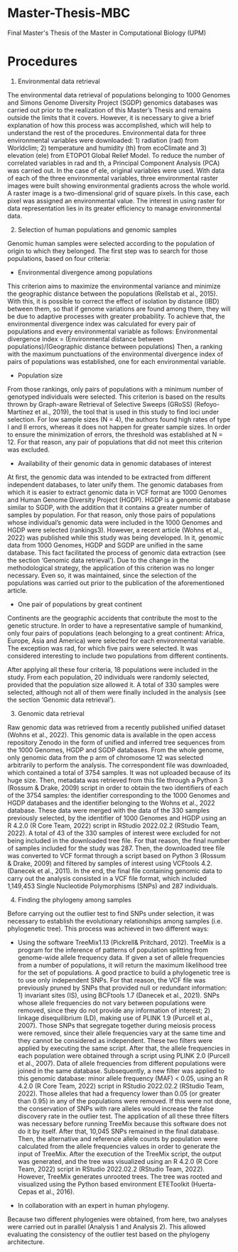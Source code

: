 # Master-Thesis-MBC
Final Master's Thesis of the Master in Computational Biology (UPM)

# Procedures 
1. Environmental data retrieval 

The environmental data retrieval of populations belonging to 1000 Genomes and Simons Genome Diversity Project (SGDP) genomics databases was carried out prior to the realization of this Master’s Thesis and remains outside the limits that it covers. However, it is necessary to give a brief explanation of how this process was accomplished, which will help to understand the rest of the procedures. 
Environmental data for three environmental variables were downloaded: 1) radiation (rad) from Worldclim; 2) temperature and humidity (th) from ecoClimate and 3) elevation (ele) from ETOPO1 Global Relief Model. To reduce the number of correlated variables in rad and th, a Principal Component Analysis (PCA) was carried out. In the case of ele, original variables were used. With data of each of the three environmental variables, three environmental raster images were built showing environmental gradients across the whole world. A raster image is a two-dimensional grid of square pixels. In this case, each pixel was assigned an environmental value. The interest in using raster for data representation lies in its greater efficiency to manage environmental data.

2. Selection of human populations and genomic samples 

Genomic human samples were selected according to the population of origin to which they belonged. The first step was to search for those populations, based on four criteria: 
	
  - Environmental divergence among populations
  
This criterion aims to maximize the environmental variance and minimize the geographic distance between the populations (Rellstab et al., 2015). With this, it is possible to correct the effect of isolation by distance (IBD) between them, so that if genome variations are found among them, they will be due to adaptive processes with greater probability.  To achieve that, the environmental divergence index was calculated for every pair of populations and every environmental variable as follows:
Environmental divergence index = (Environmental distance between populations)/(Geographic distance between populations)
Then, a ranking with the maximum punctuations of the environmental divergence index of pairs of populations was established, one for each environmental variable. 

  - Population size
  
From those rankings, only pairs of populations with a minimum number of genotyped individuals were selected. This criterion is based on the results thrown by Graph-aware Retrieval of Selective Sweeps (GRoSS) (Refoyo-Martínez et al., 2019), the tool that is used in this study to find loci under selection. For low sample sizes (N = 4), the authors found high rates of type I and II errors, whereas it does not happen for greater sample sizes. In order to ensure the minimization of errors, the threshold was established at N = 12. For that reason, any pair of populations that did not meet this criterion was excluded.

   - Availability of their genomic data in genomic databases of interest
  
At first, the genomic data was intended to be extracted from different independent databases, to later unify them. The genomic databases from which it is easier to extract genomic data in VCF format are 1000 Genomes and Human Genome Diversity Project (HGDP). HGDP is a genomic database similar to SGDP, with the addition that it contains a greater number of samples by population. For that reason, only those pairs of populations whose individual’s genomic data were included in the 1000 Genomes and HGDP were selected (rankings3). However, a recent article (Wohns et al., 2022) was published while this study was being developed. In it, genomic data from 1000 Genomes, HGDP and SGDP are unified in the same database. This fact facilitated the process of genomic data extraction (see the section ‘Genomic data retrieval’). Due to the change in the methodological strategy, the application of this criterion was no longer necessary. Even so, it was maintained, since the selection of the populations was carried out prior to the publication of the aforementioned article.

   - One pair of populations by great continent 
  
Continents are the geographic accidents that contribute the most to the genetic structure. In order to have a representative sample of humankind, only four pairs of populations (each belonging to a great continent: Africa, Europe, Asia and America) were selected for each environmental variable. The exception was rad, for which five pairs were selected. It was considered interesting to include two populations from different continents. 

After applying all these four criteria, 18 populations were included in the study. From each population, 20 individuals were randomly selected, provided that the population size allowed it. A total of 330 samples were selected, although not all of them were finally included in the analysis (see the section ‘Genomic data retrieval’).

3. Genomic data retrieval

Raw genomic data was retrieved from a recently published unified dataset (Wohns et al., 2022). This genomic data is available in the open access repository Zenodo in the form of unified and inferred tree sequences from the 1000 Genomes, HGDP and SGDP databases. From the whole genome, only genomic data from the p arm of chromosome 12 was selected arbitrarily to perform the analysis. The correspondent file was downloaded, which contained a total of 3754 samples. It was not uploaded because of its huge size. Then, metadata was retrieved from this file through a Python 3 (Rossum & Drake, 2009) script in order to obtain the two identifiers of each of the 3754 samples: the identifier corresponding to the 1000 Genomes and HGDP databases and the identifier belonging to the Wohns et al., 2022 database. These data were merged with the data of the 330 samples previously selected, by the identifier of 1000 Genomes and HGDP using an R 4.2.0 (R Core Team, 2022) script in RStudio 2022.02.2 (RStudio Team, 2022). A total of 43 of the 330 samples of interest were excluded for not being included in the downloaded tree file. For that reason, the final number of samples included for the study was 287. Then, the downloaded tree file was converted to VCF format through a script based on Python 3 (Rossum & Drake, 2009) and filtered by samples of interest using VCFtools 4.2. (Danecek et al., 2011). In the end, the final file containing genomic data to carry out the analysis consisted in a VCF file format, which included 1,149,453 Single Nucleotide Polymorphisms (SNPs) and 287 individuals.

4. Finding the phylogeny among samples 

Before carrying out the outlier test to find SNPs under selection, it was necessary to establish the evolutionary relationships among samples (i.e. phylogenetic tree). This process was achieved in two different ways: 

   - Using the software TreeMix1.13 (Pickrell& Pritchard, 2012). TreeMix is a program for the inference of patterns of population splitting from genome-wide allele frequency data. If given a set of allele frequencies from a number of populations, it will return the maximum likelihood tree for the set of populations. A good practice to build a phylogenetic tree is to use only independent SNPs. For that reason, the VCF file was previously pruned by SNPs that provided null or redundant information: 1) invariant sites (IS), using BCFtools 1.7 (Danecek et al., 2021). SNPs whose allele frequencies do not vary between populations were removed, since they do not provide any information of interest; 2) linkage disequilibrium (LD), making use of PLINK 1.9 (Purcell et al., 2007). Those SNPs that segregate together during meiosis process were removed, since their allele frequencies vary at the same time and they cannot be considered as independent. These two filters were applied by executing the same script. After that, the allele frequencies in each population were obtained through a script using PLINK 2.0 (Purcell et al., 2007). Data of allele frequencies from different populations were joined in the same database. Subsequently, a new filter was applied to this genomic database: minor allele frequency (MAF) < 0.05, using an R 4.2.0 (R Core Team, 2022) script in RStudio 2022.02.2 (RStudio Team, 2022). Those alleles that had a frequency lower than 0.05 (or greater than 0.95) in any of the populations were removed. If this were not done, the conservation of SNPs with rare alleles would increase the false discovery rate in the outlier test. The application of all these three filters was necessary before running TreeMix because this software does not do it by itself. After that, 10,045 SNPs remained in the final database. Then, the alternative and reference allele counts by population were calculated from the allele frequencies values in order to generate the input of TreeMix. After the execution of the TreeMix script, the output was generated, and the tree was visualized using an R 4.2.0 (R Core Team, 2022) script in RStudio 2022.02.2 (RStudio Team, 2022). However, TreeMix generates unrooted trees. The tree was rooted and visualized using the Python based environment ETEToolkit (Huerta-Cepas et al., 2016).

   - In collaboration with an expert in human phylogeny. 

Because two different phylogenies were obtained, from here, two analyses were carried out in parallel (Analysis 1 and Analysis 2). This allowed evaluating the consistency of the outlier test based on the phylogeny architecture.


